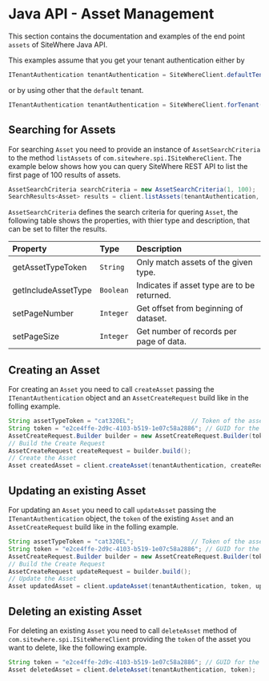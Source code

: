 # Java API - Asset Management

This section contains the documentation and examples of the end point `assets` of SiteWhere Java API.

This examples assume that you get your tenant authentication either by

```java
ITenantAuthentication tenantAuthentication = SiteWhereClient.defaultTenant();
```

or by using other that the `default` tenant.

```java
ITenantAuthentication tenantAuthentication = SiteWhereClient.forTenant("token", "auth");
```

## Searching for Assets

For searching `Asset` you need to provide an instance of `AssetSearchCriteria` to the method 
`listAssets` of `com.sitewhere.spi.ISiteWhereClient`. The example below shows how you can query SiteWhere REST API to list the first
page of 100 results of assets.

```java
AssetSearchCriteria searchCriteria = new AssetSearchCriteria(1, 100);
SearchResults<Asset> results = client.listAssets(tenantAuthentication, searchCriteria);
```

`AssetSearchCriteria` defines the search criteria for quering `Asset`, the following table shows the properties, with 
thier type and description, that can be set to filter the results.

| Property               | Type        | Description                                                    |
|:-----------------------|:------------|:---------------------------------------------------------------|
| getAssetTypeToken      | `String`    | Only match assets of the given type.                           |
| getIncludeAssetType    | `Boolean`   | Indicates if asset type are to be returned.                    |
| setPageNumber          | `Integer`   | Get offset from beginning of dataset.                          |
| setPageSize            | `Integer`   | Get number of records per page of data.                        |

## Creating an Asset

For creating an `Asset` you need to call `createAsset` passing the `ITenantAuthentication` object and an
`AssetCreateRequest` build like in the folling example.

```java
String assetTypeToken = "cat320EL";                // Token of the asset type
String token = "e2ce4ffe-2d9c-4103-b519-1e07c58a2886"; // GUID for the Asset
AssetCreateRequest.Builder builder = new AssetCreateRequest.Builder(token, assetTypeToken, "my asset");
// Build the Create Request
AssetCreateRequest createRequest = builder.build();
// Create the Asset
Asset createdAsset = client.createAsset(tenantAuthentication, createRequest);
```

## Updating an existing Asset

For updating an `Asset` you need to call `updateAsset` passing the `ITenantAuthentication` object,
the `token` of the existing `Asset` and an `AssetCreateRequest` build like in the folling example.

```java
String assetTypeToken = "cat320EL";                // Token of the asset type
String token = "e2ce4ffe-2d9c-4103-b519-1e07c58a2886"; // GUID for the Asset
AssetCreateRequest.Builder builder = new AssetCreateRequest.Builder(token, assetTypeToken, "my updated asset");
// Build the Create Request
AssetCreateRequest updateRequest = builder.build();
// Update the Asset
Asset updatedAsset = client.updateAsset(tenantAuthentication, token, updateRequest);
```

## Deleting an existing Asset

For deleting an existing `Asset` you need to call `deleteAsset` method of `com.sitewhere.spi.ISiteWhereClient`
providing the `token` of the asset you want to delete, like the following example.

```java
String token = "e2ce4ffe-2d9c-4103-b519-1e07c58a2886"; // GUID for the Asset
Asset deletedAsset = client.deleteAsset(tenantAuthentication, token);
```
